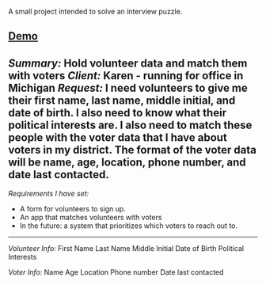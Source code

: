 A small project intended to solve an interview puzzle.

[Demo](https://youtu.be/nDNxPzRm_Qs)
---
_Summary:_ Hold volunteer data and match them with voters
_Client:_ Karen - running for office in Michigan
_Request:_ I need volunteers to give me their first name, last name, middle initial, and date of birth. I also need to know what their political interests are. I also need to match these people with the voter data that I have about voters in my district. The format of the voter data will be name, age, location, phone number, and date last contacted.
---
_Requirements I have set:_
* A form for volunteers to sign up.
* An app that matches volunteers with voters
* In the future: a system that prioritizes which voters to reach out to.
---
_Volunteer Info:_
First Name
Last Name
Middle Initial
Date of Birth
Political Interests

_Voter Info:_
Name
Age
Location
Phone number
Date last contacted

